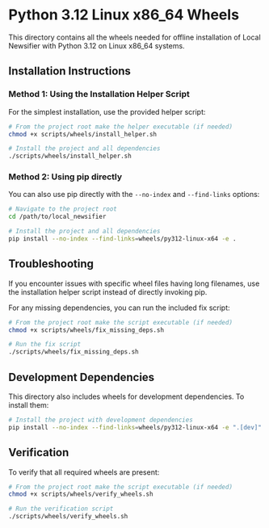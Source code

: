 # Python 3.12 Linux x86_64 Wheels

This directory contains all the wheels needed for offline installation of Local Newsifier with Python 3.12 on Linux x86_64 systems.

## Installation Instructions

### Method 1: Using the Installation Helper Script

For the simplest installation, use the provided helper script:

```bash
# From the project root make the helper executable (if needed)
chmod +x scripts/wheels/install_helper.sh

# Install the project and all dependencies
./scripts/wheels/install_helper.sh
```

### Method 2: Using pip directly

You can also use pip directly with the `--no-index` and `--find-links` options:

```bash
# Navigate to the project root
cd /path/to/local_newsifier

# Install the project and all dependencies
pip install --no-index --find-links=wheels/py312-linux-x64 -e .
```

## Troubleshooting

If you encounter issues with specific wheel files having long filenames, use the installation helper script instead of directly invoking pip.

For any missing dependencies, you can run the included fix script:

```bash
# From the project root make the script executable (if needed)
chmod +x scripts/wheels/fix_missing_deps.sh

# Run the fix script
./scripts/wheels/fix_missing_deps.sh
```

## Development Dependencies

This directory also includes wheels for development dependencies. To install them:

```bash
# Install the project with development dependencies
pip install --no-index --find-links=wheels/py312-linux-x64 -e ".[dev]"
```

## Verification

To verify that all required wheels are present:

```bash
# From the project root make the script executable (if needed)
chmod +x scripts/wheels/verify_wheels.sh

# Run the verification script
./scripts/wheels/verify_wheels.sh
```